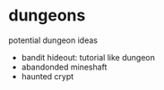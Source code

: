
# dungeons

potential dungeon ideas
- bandit hideout: tutorial like dungeon
- abandonded mineshaft
- haunted crypt
